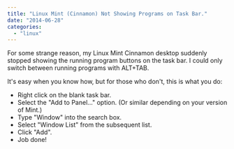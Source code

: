 ```yaml
---
title: "Linux Mint (Cinnamon) Not Showing Programs on Task Bar."
date: "2014-06-28"
categories: 
  - "linux"
---
```


For some strange reason, my Linux Mint Cinnamon desktop suddenly stopped showing the running program buttons on the task bar. I could only switch between running programs with ALT+TAB.

It's easy when you know how, but for those who don't, this is what you do:

- Right click on the blank task bar.
- Select the "Add to Panel..." option. (Or similar depending on your version of Mint.)
- Type "Window" into the search box.
- Select "Window List" from the subsequent list.
- Click "Add".
- Job done!
